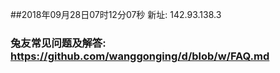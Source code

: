 ##2018年09月28日07时12分07秒 新址: 142.93.138.3
### 兔友常见问题及解答: https://github.com/wanggonging/d/blob/w/FAQ.md
